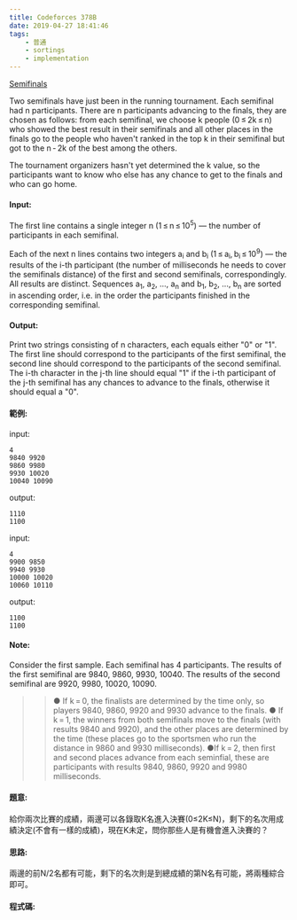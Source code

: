 ```yaml
---
title: Codeforces 378B
date: 2019-04-27 18:41:46
tags:
    - 普通
    - sortings
    - implementation
---
```

[Semifinals](https://codeforces.com/problemset/problem/378/B)

Two semifinals have just been in the running tournament. Each semifinal had n participants. There are n participants advancing to the finals, they are chosen as follows: from each semifinal, we choose k people (0 ≤ 2k ≤ n) who showed the best result in their semifinals and all other places in the finals go to the people who haven't ranked in the top k in their semifinal but got to the n - 2k of the best among the others.
<!-- more -->
The tournament organizers hasn't yet determined the k value, so the participants want to know who else has any chance to get to the finals and who can go home.

#### Input:
The first line contains a single integer n (1 ≤ n ≤ 10<sup>5</sup>) — the number of participants in each semifinal.

Each of the next n lines contains two integers a<sub>i</sub> and b<sub>i</sub> (1 ≤ a<sub>i</sub>, b<sub>i</sub> ≤ 10<sup>9</sup>) — the results of the i-th participant (the number of milliseconds he needs to cover the semifinals distance) of the first and second semifinals, correspondingly. All results are distinct. Sequences a<sub>1</sub>, a<sub>2</sub>, ..., a<sub>n</sub> and b<sub>1</sub>, b<sub>2</sub>, ..., b<sub>n</sub> are sorted in ascending order, i.e. in the order the participants finished in the corresponding semifinal.

#### Output:
Print two strings consisting of n characters, each equals either "0" or "1". The first line should correspond to the participants of the first semifinal, the second line should correspond to the participants of the second semifinal. The i-th character in the j-th line should equal "1" if the i-th participant of the j-th semifinal has any chances to advance to the finals, otherwise it should equal a "0".

#### 範例:
input:
```
4
9840 9920
9860 9980
9930 10020
10040 10090
```
output:
```
1110
1100
```
input:
```
4
9900 9850
9940 9930
10000 10020
10060 10110
```
output:
```
1100
1100
```

#### Note:
Consider the first sample. Each semifinal has 4 participants. The results of the first semifinal are 9840, 9860, 9930, 10040. The results of the second semifinal are 9920, 9980, 10020, 10090.

>>● If k = 0, the finalists are determined by the time only, so players 9840, 9860, 9920 and 9930 advance to the finals.
>>● If k = 1, the winners from both semifinals move to the finals (with results 9840 and 9920), and the other places are determined by the time (these places go to the sportsmen who run the distance in 9860 and 9930 milliseconds).
>>●If k = 2, then first and second places advance from each seminfial, these are participants with results 9840, 9860, 9920 and 9980 milliseconds. 

#### 題意:
給你兩次比賽的成績，兩邊可以各錄取K名進入決賽(0≤2K≤N)，剩下的名次用成績決定(不會有一樣的成績)，現在K未定，問你那些人是有機會進入決賽的？

#### 思路:
兩邊的前N/2名都有可能，剩下的名次則是到總成績的第N名有可能，將兩種綜合即可。

#### 程式碼:
<script src="https://gist.github.com/Daviswww/aa4d5499ee399a951c3844b6cd5db293.js"></script>
